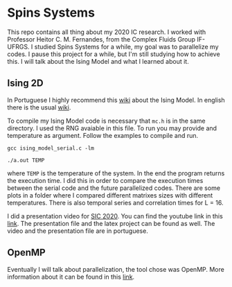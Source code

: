 # Spins Systems

This repo contains all thing about my 2020 IC research. I worked with Professor Heitor C. M. Fernandes, from the Complex Fluids Group IF-UFRGS. I studied Spins Systems for a while, my goal was to parallelize my codes. I pause this project for a while, but I'm still studying how to achieve this. I will talk about the Ising Model and what I learned about it.

## Ising 2D

In Portuguese I highly recommend this [wiki](https://fiscomp.if.ufrgs.br/index.php/Ising_2D) about the Ising Model. In english there is the usual [wiki](https://en.wikipedia.org/wiki/Ising_model). 

To compile my Ising Model code is necessary that ```mc.h``` is in the same directory. I used the RNG avaiable in this file. To run you may provide and temperature as argument. Follow the examples to compile and run.

```gcc ising_model_serial.c -lm```

```./a.out TEMP```

where ```TEMP``` is the temperature of the system. In the end the program returns the execution time. I did this in order to compare the execution times between the serial code and the future parallelized codes. There are some plots in a folder where I compared different matrixes sizes with different temperatures. There is also temporal series and correlation times for L = 16.

I did a presentation video for [SIC 2020](https://www.ufrgs.br/propesq1/sic2020/). You can find the youtube link in this [link](https://www.youtube.com/watch?v=nI9L4SJyBcA). The presentation file and the latex project can be found as well. The video and the presentation file are in portuguese.


## OpenMP

Eventually I will talk about parallelization, the tool chose was OpenMP. More information about it can be found in this [link](https://www.openmp.org/). 
